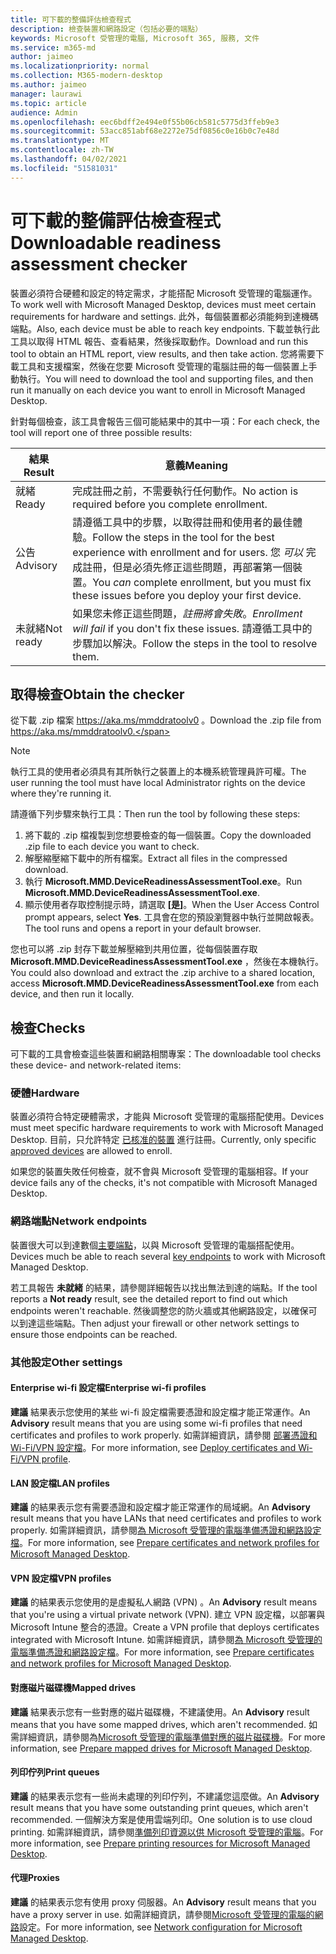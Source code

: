 ```yaml
---
title: 可下載的整備評估檢查程式
description: 檢查裝置和網路設定（包括必要的端點）
keywords: Microsoft 受管理的電腦, Microsoft 365, 服務, 文件
ms.service: m365-md
author: jaimeo
ms.localizationpriority: normal
ms.collection: M365-modern-desktop
ms.author: jaimeo
manager: laurawi
ms.topic: article
audience: Admin
ms.openlocfilehash: eec6bdff2e494e0f55b06cb581c5775d3ffeb9e3
ms.sourcegitcommit: 53acc851abf68e2272e75df0856c0e16b0c7e48d
ms.translationtype: MT
ms.contentlocale: zh-TW
ms.lasthandoff: 04/02/2021
ms.locfileid: "51581031"
---
```

# <a name="downloadable-readiness-assessment-checker"></a><span data-ttu-id="122a6-104">可下載的整備評估檢查程式</span><span class="sxs-lookup"><span data-stu-id="122a6-104">Downloadable readiness assessment checker</span></span>

<span data-ttu-id="122a6-105">裝置必須符合硬體和設定的特定需求，才能搭配 Microsoft 受管理的電腦運作。</span><span class="sxs-lookup"><span data-stu-id="122a6-105">To work well with Microsoft Managed Desktop, devices must meet certain requirements for hardware and settings.</span></span> <span data-ttu-id="122a6-106">此外，每個裝置都必須能夠到達機碼端點。</span><span class="sxs-lookup"><span data-stu-id="122a6-106">Also, each device must be able to reach key endpoints.</span></span> <span data-ttu-id="122a6-107">下載並執行此工具以取得 HTML 報告、查看結果，然後採取動作。</span><span class="sxs-lookup"><span data-stu-id="122a6-107">Download and run this tool to obtain an HTML report, view results, and then take action.</span></span> <span data-ttu-id="122a6-108">您將需要下載工具和支援檔案，然後在您要 Microsoft 受管理的電腦註冊的每一個裝置上手動執行。</span><span class="sxs-lookup"><span data-stu-id="122a6-108">You will need to download the tool and supporting files, and then run it manually on each device you want to enroll in Microsoft Managed Desktop.</span></span>

<span data-ttu-id="122a6-109">針對每個檢查，該工具會報告三個可能結果中的其中一項：</span><span class="sxs-lookup"><span data-stu-id="122a6-109">For each check, the tool will report one of three possible results:</span></span>


|<span data-ttu-id="122a6-110">結果</span><span class="sxs-lookup"><span data-stu-id="122a6-110">Result</span></span>  |<span data-ttu-id="122a6-111">意義</span><span class="sxs-lookup"><span data-stu-id="122a6-111">Meaning</span></span>  |
|---------|---------|
|<span data-ttu-id="122a6-112">就緒</span><span class="sxs-lookup"><span data-stu-id="122a6-112">Ready</span></span>     | <span data-ttu-id="122a6-113">完成註冊之前，不需要執行任何動作。</span><span class="sxs-lookup"><span data-stu-id="122a6-113">No action is required before you complete enrollment.</span></span>        |
|<span data-ttu-id="122a6-114">公告</span><span class="sxs-lookup"><span data-stu-id="122a6-114">Advisory</span></span>    | <span data-ttu-id="122a6-115">請遵循工具中的步驟，以取得註冊和使用者的最佳體驗。</span><span class="sxs-lookup"><span data-stu-id="122a6-115">Follow the steps in the tool for the best experience with enrollment and for users.</span></span> <span data-ttu-id="122a6-116">您 *可以* 完成註冊，但是必須先修正這些問題，再部署第一個裝置。</span><span class="sxs-lookup"><span data-stu-id="122a6-116">You *can* complete enrollment, but you must fix these issues before you deploy your first device.</span></span>        |
|<span data-ttu-id="122a6-117">未就緒</span><span class="sxs-lookup"><span data-stu-id="122a6-117">Not ready</span></span> | <span data-ttu-id="122a6-118">如果您未修正這些問題，*註冊將會失敗*。</span><span class="sxs-lookup"><span data-stu-id="122a6-118">*Enrollment will fail* if you don't fix these issues.</span></span> <span data-ttu-id="122a6-119">請遵循工具中的步驟加以解決。</span><span class="sxs-lookup"><span data-stu-id="122a6-119">Follow the steps in the tool to resolve them.</span></span>        |

## <a name="obtain-the-checker"></a><span data-ttu-id="122a6-120">取得檢查</span><span class="sxs-lookup"><span data-stu-id="122a6-120">Obtain the checker</span></span>

<span data-ttu-id="122a6-121">從下載 .zip 檔案 https://aka.ms/mmddratoolv0 。</span><span class="sxs-lookup"><span data-stu-id="122a6-121">Download the .zip file from https://aka.ms/mmddratoolv0.</span></span>

> [!NOTE]
> <span data-ttu-id="122a6-122">執行工具的使用者必須具有其所執行之裝置上的本機系統管理員許可權。</span><span class="sxs-lookup"><span data-stu-id="122a6-122">The user running the tool must have local Administrator rights on the device where they're running it.</span></span>

 <span data-ttu-id="122a6-123">請遵循下列步驟來執行工具：</span><span class="sxs-lookup"><span data-stu-id="122a6-123">Then run the tool by following these steps:</span></span>

1. <span data-ttu-id="122a6-124">將下載的 .zip 檔複製到您想要檢查的每一個裝置。</span><span class="sxs-lookup"><span data-stu-id="122a6-124">Copy the downloaded .zip file to each device you want to check.</span></span>
2. <span data-ttu-id="122a6-125">解壓縮壓縮下載中的所有檔案。</span><span class="sxs-lookup"><span data-stu-id="122a6-125">Extract all files in the compressed download.</span></span>
3. <span data-ttu-id="122a6-126">執行 **Microsoft.MMD.DeviceReadinessAssessmentTool.exe**。</span><span class="sxs-lookup"><span data-stu-id="122a6-126">Run **Microsoft.MMD.DeviceReadinessAssessmentTool.exe**.</span></span>
4. <span data-ttu-id="122a6-127">顯示使用者存取控制提示時，請選取 **[是]**。</span><span class="sxs-lookup"><span data-stu-id="122a6-127">When the User Access Control prompt appears, select **Yes**.</span></span> <span data-ttu-id="122a6-128">工具會在您的預設瀏覽器中執行並開啟報表。</span><span class="sxs-lookup"><span data-stu-id="122a6-128">The tool runs and opens a report in your default browser.</span></span>

<span data-ttu-id="122a6-129">您也可以將 .zip 封存下載並解壓縮到共用位置，從每個裝置存取 **Microsoft.MMD.DeviceReadinessAssessmentTool.exe** ，然後在本機執行。</span><span class="sxs-lookup"><span data-stu-id="122a6-129">You could also download and extract the .zip archive to a shared location, access **Microsoft.MMD.DeviceReadinessAssessmentTool.exe** from each device, and then run it locally.</span></span>


## <a name="checks"></a><span data-ttu-id="122a6-130">檢查</span><span class="sxs-lookup"><span data-stu-id="122a6-130">Checks</span></span>

<span data-ttu-id="122a6-131">可下載的工具會檢查這些裝置和網路相關專案：</span><span class="sxs-lookup"><span data-stu-id="122a6-131">The downloadable tool checks these device- and network-related items:</span></span>

### <a name="hardware"></a><span data-ttu-id="122a6-132">硬體</span><span class="sxs-lookup"><span data-stu-id="122a6-132">Hardware</span></span>

<span data-ttu-id="122a6-133">裝置必須符合特定硬體需求，才能與 Microsoft 受管理的電腦搭配使用。</span><span class="sxs-lookup"><span data-stu-id="122a6-133">Devices must meet specific hardware requirements to work with Microsoft Managed Desktop.</span></span> <span data-ttu-id="122a6-134">目前，只允許特定 [已核准的裝置](../service-description/device-list.md) 進行註冊。</span><span class="sxs-lookup"><span data-stu-id="122a6-134">Currently, only specific [approved devices](../service-description/device-list.md) are allowed to enroll.</span></span> 

<span data-ttu-id="122a6-135">如果您的裝置失敗任何檢查，就不會與 Microsoft 受管理的電腦相容。</span><span class="sxs-lookup"><span data-stu-id="122a6-135">If your device fails any of the checks, it's not compatible with Microsoft Managed Desktop.</span></span>

### <a name="network-endpoints"></a><span data-ttu-id="122a6-136">網路端點</span><span class="sxs-lookup"><span data-stu-id="122a6-136">Network endpoints</span></span>

<span data-ttu-id="122a6-137">裝置很大可以到達數個[主要端點](network.md)，以與 Microsoft 受管理的電腦搭配使用。</span><span class="sxs-lookup"><span data-stu-id="122a6-137">Devices much be able to reach several [key endpoints](network.md) to work with Microsoft Managed Desktop.</span></span>

<span data-ttu-id="122a6-138">若工具報告 **未就緒** 的結果，請參閱詳細報告以找出無法到達的端點。</span><span class="sxs-lookup"><span data-stu-id="122a6-138">If the tool reports a **Not ready** result, see the detailed report to find out which endpoints weren't reachable.</span></span> <span data-ttu-id="122a6-139">然後調整您的防火牆或其他網路設定，以確保可以到達這些端點。</span><span class="sxs-lookup"><span data-stu-id="122a6-139">Then adjust your firewall or other network settings to ensure those endpoints can be reached.</span></span>

### <a name="other-settings"></a><span data-ttu-id="122a6-140">其他設定</span><span class="sxs-lookup"><span data-stu-id="122a6-140">Other settings</span></span>

#### <a name="enterprise-wi-fi-profiles"></a><span data-ttu-id="122a6-141">Enterprise wi-fi 設定檔</span><span class="sxs-lookup"><span data-stu-id="122a6-141">Enterprise wi-fi profiles</span></span>

<span data-ttu-id="122a6-142">**建議** 結果表示您使用的某些 wi-fi 設定檔需要憑證和設定檔才能正常運作。</span><span class="sxs-lookup"><span data-stu-id="122a6-142">An **Advisory** result means that you are using some wi-fi profiles that need certificates and profiles to work properly.</span></span> <span data-ttu-id="122a6-143">如需詳細資訊，請參閱 [部署憑證和 Wi-Fi/VPN 設定檔](certs-wifi-lan.md#deploy-certificates-and-wi-fivpn-profile)。</span><span class="sxs-lookup"><span data-stu-id="122a6-143">For more information, see [Deploy certificates and Wi-Fi/VPN profile](certs-wifi-lan.md#deploy-certificates-and-wi-fivpn-profile).</span></span>

#### <a name="lan-profiles"></a><span data-ttu-id="122a6-144">LAN 設定檔</span><span class="sxs-lookup"><span data-stu-id="122a6-144">LAN profiles</span></span>

<span data-ttu-id="122a6-145">**建議** 的結果表示您有需要憑證和設定檔才能正常運作的局域網。</span><span class="sxs-lookup"><span data-stu-id="122a6-145">An **Advisory** result means that you have LANs that need certificates and profiles to work properly.</span></span> <span data-ttu-id="122a6-146">如需詳細資訊，請參閱[為 Microsoft 受管理的電腦準備憑證和網路設定檔](certs-wifi-lan.md)。</span><span class="sxs-lookup"><span data-stu-id="122a6-146">For more information, see [Prepare certificates and network profiles for Microsoft Managed Desktop](certs-wifi-lan.md).</span></span>

#### <a name="vpn-profiles"></a><span data-ttu-id="122a6-147">VPN 設定檔</span><span class="sxs-lookup"><span data-stu-id="122a6-147">VPN profiles</span></span>

<span data-ttu-id="122a6-148">**建議** 的結果表示您使用的是虛擬私人網路 (VPN) 。</span><span class="sxs-lookup"><span data-stu-id="122a6-148">An **Advisory** result means that you're using a virtual private network (VPN).</span></span> <span data-ttu-id="122a6-149">建立 VPN 設定檔，以部署與 Microsoft Intune 整合的憑證。</span><span class="sxs-lookup"><span data-stu-id="122a6-149">Create a VPN profile that deploys certificates integrated with Microsoft Intune.</span></span> <span data-ttu-id="122a6-150">如需詳細資訊，請參閱[為 Microsoft 受管理的電腦準備憑證和網路設定檔](certs-wifi-lan.md)。</span><span class="sxs-lookup"><span data-stu-id="122a6-150">For more information, see [Prepare certificates and network profiles for Microsoft Managed Desktop](certs-wifi-lan.md).</span></span>

#### <a name="mapped-drives"></a><span data-ttu-id="122a6-151">對應磁片磁碟機</span><span class="sxs-lookup"><span data-stu-id="122a6-151">Mapped drives</span></span>

<span data-ttu-id="122a6-152">**建議** 結果表示您有一些對應的磁片磁碟機，不建議使用。</span><span class="sxs-lookup"><span data-stu-id="122a6-152">An **Advisory** result means that you have some mapped drives, which aren't recommended.</span></span> <span data-ttu-id="122a6-153">如需詳細資訊，請參閱為[Microsoft 受管理的電腦準備對應的磁片磁碟機](mapped-drives.md)。</span><span class="sxs-lookup"><span data-stu-id="122a6-153">For more information, see [Prepare mapped drives for Microsoft Managed Desktop](mapped-drives.md).</span></span>

#### <a name="print-queues"></a><span data-ttu-id="122a6-154">列印佇列</span><span class="sxs-lookup"><span data-stu-id="122a6-154">Print queues</span></span>

<span data-ttu-id="122a6-155">**建議** 的結果表示您有一些尚未處理的列印佇列，不建議您這麼做。</span><span class="sxs-lookup"><span data-stu-id="122a6-155">An **Advisory** result means that you have some outstanding print queues, which aren't recommended.</span></span> <span data-ttu-id="122a6-156">一個解決方案是使用雲端列印。</span><span class="sxs-lookup"><span data-stu-id="122a6-156">One solution is to use cloud printing.</span></span> <span data-ttu-id="122a6-157">如需詳細資訊，請參閱[準備列印資源以供 Microsoft 受管理的電腦](printing.md)。</span><span class="sxs-lookup"><span data-stu-id="122a6-157">For more information, see [Prepare printing resources for Microsoft Managed Desktop](printing.md).</span></span>

#### <a name="proxies"></a><span data-ttu-id="122a6-158">代理</span><span class="sxs-lookup"><span data-stu-id="122a6-158">Proxies</span></span>

<span data-ttu-id="122a6-159">**建議** 的結果表示您有使用 proxy 伺服器。</span><span class="sxs-lookup"><span data-stu-id="122a6-159">An **Advisory** result means that you have a proxy server in use.</span></span> <span data-ttu-id="122a6-160">如需詳細資訊，請參閱[Microsoft 受管理的電腦的網路](network.md)設定。</span><span class="sxs-lookup"><span data-stu-id="122a6-160">For more information, see [Network configuration for Microsoft Managed Desktop](network.md).</span></span>

